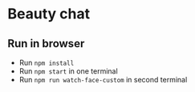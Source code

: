 # Beauty chat

## Run in browser
* Run `npm install`
* Run `npm start` in one terminal
* Run `npm run watch-face-custom` in second terminal

